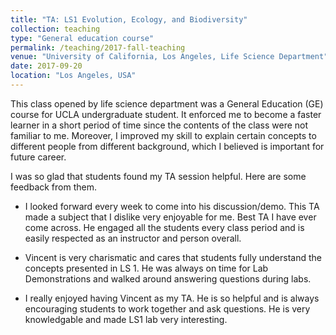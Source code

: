 ```yaml
---
title: "TA: LS1 Evolution, Ecology, and Biodiversity"
collection: teaching
type: "General education course"
permalink: /teaching/2017-fall-teaching
venue: "University of California, Los Angeles, Life Science Department"
date: 2017-09-20
location: "Los Angeles, USA"
---
```


This class opened by life science department was a General Education (GE) course for 
UCLA undergraduate student. It enforced me to become a faster learner in a short period 
of time since the contents of the class were not familiar to me. Moreover, I improved my skill
to explain certain concepts to different people from different background, which I believed is
important for future career. 

I was so glad that students found my TA session helpful. Here are some feedback from them.

* I looked forward every week to come into his discussion/demo. This TA made a subject that I dislike
very enjoyable for me. Best TA I have ever come across. He engaged all the students every class
period and is easily respected as an instructor and person overall. 

* Vincent is very charismatic and cares that students fully understand the concepts presented in LS 1. He
was always on time for Lab Demonstrations and walked around answering questions during labs.

* I really enjoyed having Vincent as my TA. He is so helpful and is always encouraging students to work
together and ask questions. He is very knowledgable and made LS1 lab very interesting.